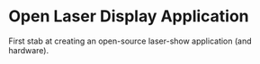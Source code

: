 Open Laser Display Application
==============================

First stab at creating an open-source laser-show application (and hardware).


